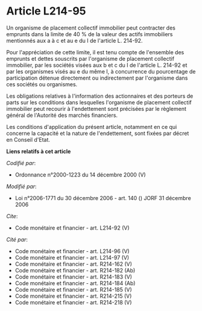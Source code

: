 # Article L214-95

Un organisme de placement collectif immobilier peut contracter des emprunts dans la limite de 40 % de la valeur des actifs
immobiliers mentionnés aux a à c et au e du I de l'article L. 214-92.

Pour l'appréciation de cette limite, il est tenu compte de l'ensemble des emprunts et dettes souscrits par l'organisme de
placement collectif immobilier, par les sociétés visées aux b et c du I de l'article L. 214-92 et par les organismes visés au
e du même I, à concurrence du pourcentage de participation détenue directement ou indirectement par l'organisme dans ces
sociétés ou organismes. 

Les obligations relatives à l'information des actionnaires et des porteurs de parts sur les conditions dans lesquelles
l'organisme de placement collectif immobilier peut recourir à l'endettement sont précisées par le règlement général de
l'Autorité des marchés financiers. 

Les conditions d'application du présent article, notamment en ce qui concerne la capacité et la nature de l'endettement, sont
fixées par décret en Conseil d'Etat.

**Liens relatifs à cet article**

_Codifié par_:

  - Ordonnance n°2000-1223 du 14 décembre 2000 (V)

_Modifié par_:

  - Loi n°2006-1771 du 30 décembre 2006 - art. 140 () JORF 31 décembre 2006

_Cite_:

  - Code monétaire et financier - art. L214-92 (V)

_Cité par_:

  - Code monétaire et financier - art. L214-96 (V)
  - Code monétaire et financier - art. L214-97 (V)
  - Code monétaire et financier - art. R214-162 (V)
  - Code monétaire et financier - art. R214-182 (Ab)
  - Code monétaire et financier - art. R214-183 (V)
  - Code monétaire et financier - art. R214-184 (Ab)
  - Code monétaire et financier - art. R214-185 (V)
  - Code monétaire et financier - art. R214-215 (V)
  - Code monétaire et financier - art. R214-218 (V)
